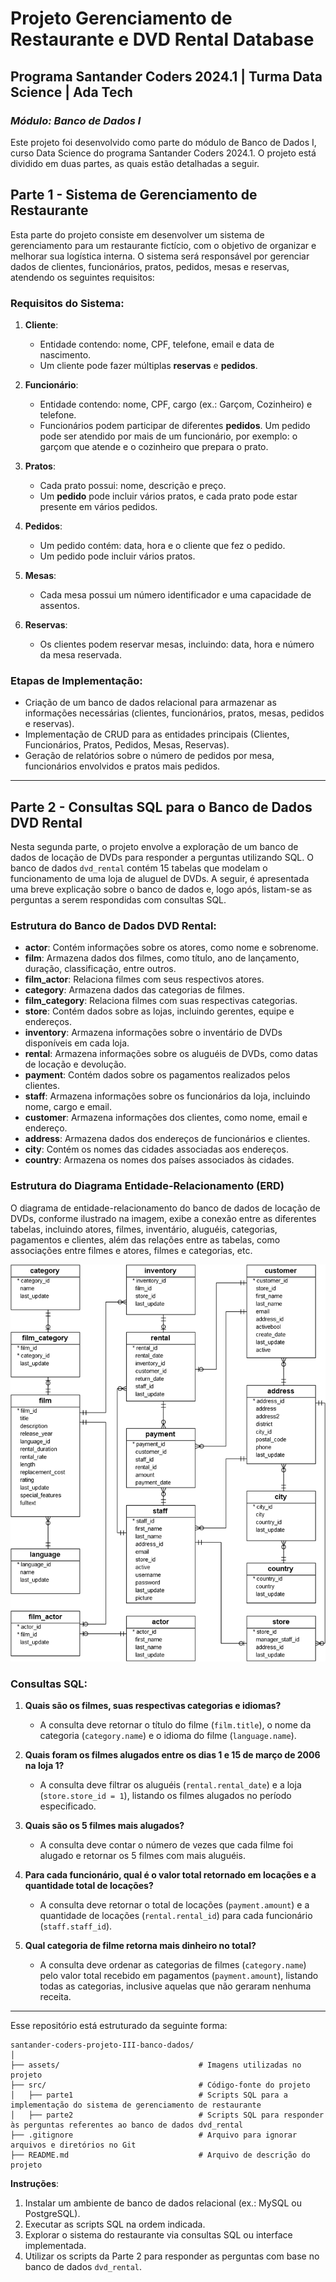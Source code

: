 # **Projeto Gerenciamento de Restaurante e DVD Rental Database**

## Programa Santander Coders 2024.1 | Turma Data Science | Ada Tech
### *Módulo: Banco de Dados I*

Este projeto foi desenvolvido como parte do módulo de Banco de Dados I, curso Data Science do programa Santander Coders 2024.1. O projeto está dividido em duas partes, as quais estão detalhadas a seguir.

## Parte 1 - Sistema de Gerenciamento de Restaurante

Esta parte do projeto consiste em desenvolver um sistema de gerenciamento para um restaurante fictício, com o objetivo de organizar e melhorar sua logística interna. O sistema será responsável por gerenciar dados de clientes, funcionários, pratos, pedidos, mesas e reservas, atendendo os seguintes requisitos:

### Requisitos do Sistema:

1. **Cliente**:
   - Entidade contendo: nome, CPF, telefone, email e data de nascimento.
   - Um cliente pode fazer múltiplas **reservas** e **pedidos**.

2. **Funcionário**:
   - Entidade contendo: nome, CPF, cargo (ex.: Garçom, Cozinheiro) e telefone.
   - Funcionários podem participar de diferentes **pedidos**. Um pedido pode ser atendido por mais de um funcionário, por exemplo: o garçom que atende e o cozinheiro que prepara o prato.

3. **Pratos**:
   - Cada prato possui: nome, descrição e preço.
   - Um **pedido** pode incluir vários pratos, e cada prato pode estar presente em vários pedidos.

4. **Pedidos**:
   - Um pedido contém: data, hora e o cliente que fez o pedido.
   - Um pedido pode incluir vários pratos.

5. **Mesas**:
   - Cada mesa possui um número identificador e uma capacidade de assentos.

6. **Reservas**:
   - Os clientes podem reservar mesas, incluindo: data, hora e número da mesa reservada.

### Etapas de Implementação:

- Criação de um banco de dados relacional para armazenar as informações necessárias (clientes, funcionários, pratos, mesas, pedidos e reservas).
- Implementação de CRUD para as entidades principais (Clientes, Funcionários, Pratos, Pedidos, Mesas, Reservas).
- Geração de relatórios sobre o número de pedidos por mesa, funcionários envolvidos e pratos mais pedidos.

---

## Parte 2 - Consultas SQL para o Banco de Dados DVD Rental

Nesta segunda parte, o projeto envolve a exploração de um banco de dados de locação de DVDs para responder a perguntas utilizando SQL. O banco de dados `dvd_rental` contém 15 tabelas que modelam o funcionamento de uma loja de aluguel de DVDs. A seguir, é apresentada uma breve explicação sobre o banco de dados e, logo após, listam-se as perguntas a serem respondidas com consultas SQL.

### Estrutura do Banco de Dados DVD Rental:

- **actor**: Contém informações sobre os atores, como nome e sobrenome.
- **film**: Armazena dados dos filmes, como título, ano de lançamento, duração, classificação, entre outros.
- **film_actor**: Relaciona filmes com seus respectivos atores.
- **category**: Armazena dados das categorias de filmes.
- **film_category**: Relaciona filmes com suas respectivas categorias.
- **store**: Contém dados sobre as lojas, incluindo gerentes, equipe e endereços.
- **inventory**: Armazena informações sobre o inventário de DVDs disponíveis em cada loja.
- **rental**: Armazena informações sobre os aluguéis de DVDs, como datas de locação e devolução.
- **payment**: Contém dados sobre os pagamentos realizados pelos clientes.
- **staff**: Armazena informações sobre os funcionários da loja, incluindo nome, cargo e email.
- **customer**: Armazena informações dos clientes, como nome, email e endereço.
- **address**: Armazena dados dos endereços de funcionários e clientes.
- **city**: Contém os nomes das cidades associadas aos endereços.
- **country**: Armazena os nomes dos países associados às cidades.

### Estrutura do Diagrama Entidade-Relacionamento (ERD)

O diagrama de entidade-relacionamento do banco de dados de locação de DVDs, conforme ilustrado na imagem, exibe a conexão entre as diferentes tabelas, incluindo atores, filmes, inventário, aluguéis, categorias, pagamentos e clientes, além das relações entre as tabelas, como associações entre filmes e atores, filmes e categorias, etc.

<div style="text-align: center;">
  <img src="./assets/image-diagrama-ER.png" alt="alt text">
</div>

### Consultas SQL:

1. **Quais são os filmes, suas respectivas categorias e idiomas?**
   - A consulta deve retornar o título do filme (`film.title`), o nome da categoria (`category.name`) e o idioma do filme (`language.name`).

2. **Quais foram os filmes alugados entre os dias 1 e 15 de março de 2006 na loja 1?**
   - A consulta deve filtrar os aluguéis (`rental.rental_date`) e a loja (`store.store_id = 1`), listando os filmes alugados no período especificado.

3. **Quais são os 5 filmes mais alugados?**
   - A consulta deve contar o número de vezes que cada filme foi alugado e retornar os 5 filmes com mais aluguéis.

4. **Para cada funcionário, qual é o valor total retornado em locações e a quantidade total de locações?**
   - A consulta deve retornar o total de locações (`payment.amount`) e a quantidade de locações (`rental.rental_id`) para cada funcionário (`staff.staff_id`).

5. **Qual categoria de filme retorna mais dinheiro no total?**
   - A consulta deve ordenar as categorias de filmes (`category.name`) pelo valor total recebido em pagamentos (`payment.amount`), listando todas as categorias, inclusive aquelas que não geraram nenhuma receita.

---

Esse repositório está estruturado da seguinte forma:

```
santander-coders-projeto-III-banco-dados/
│
├── assets/                               # Imagens utilizadas no projeto
├── src/                                  # Código-fonte do projeto
│   ├── parte1                            # Scripts SQL para a implementação do sistema de gerenciamento de restaurante
│   ├── parte2                            # Scripts SQL para responder às perguntas referentes ao banco de dados dvd_rental
├── .gitignore                            # Arquivo para ignorar arquivos e diretórios no Git
├── README.md                             # Arquivo de descrição do projeto
```

**Instruções**:
1. Instalar um ambiente de banco de dados relacional (ex.: MySQL ou PostgreSQL).
2. Executar as scripts SQL na ordem indicada.
3. Explorar o sistema do restaurante via consultas SQL ou interface implementada.
4. Utilizar os scripts da Parte 2 para responder as perguntas com base no banco de dados `dvd_rental`.
